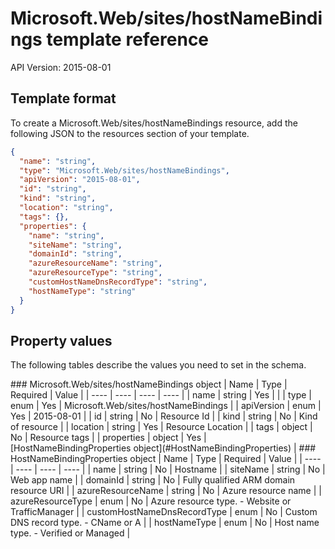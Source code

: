 # Microsoft.Web/sites/hostNameBindings template reference
API Version: 2015-08-01
## Template format

To create a Microsoft.Web/sites/hostNameBindings resource, add the following JSON to the resources section of your template.

```json
{
  "name": "string",
  "type": "Microsoft.Web/sites/hostNameBindings",
  "apiVersion": "2015-08-01",
  "id": "string",
  "kind": "string",
  "location": "string",
  "tags": {},
  "properties": {
    "name": "string",
    "siteName": "string",
    "domainId": "string",
    "azureResourceName": "string",
    "azureResourceType": "string",
    "customHostNameDnsRecordType": "string",
    "hostNameType": "string"
  }
}
```
## Property values

The following tables describe the values you need to set in the schema.

<a id="Microsoft.Web/sites/hostNameBindings" />
### Microsoft.Web/sites/hostNameBindings object
|  Name | Type | Required | Value |
|  ---- | ---- | ---- | ---- |
|  name | string | Yes |  |
|  type | enum | Yes | Microsoft.Web/sites/hostNameBindings |
|  apiVersion | enum | Yes | 2015-08-01 |
|  id | string | No | Resource Id |
|  kind | string | No | Kind of resource |
|  location | string | Yes | Resource Location |
|  tags | object | No | Resource tags |
|  properties | object | Yes | [HostNameBindingProperties object](#HostNameBindingProperties) |


<a id="HostNameBindingProperties" />
### HostNameBindingProperties object
|  Name | Type | Required | Value |
|  ---- | ---- | ---- | ---- |
|  name | string | No | Hostname |
|  siteName | string | No | Web app name |
|  domainId | string | No | Fully qualified ARM domain resource URI |
|  azureResourceName | string | No | Azure resource name |
|  azureResourceType | enum | No | Azure resource type. - Website or TrafficManager |
|  customHostNameDnsRecordType | enum | No | Custom DNS record type. - CName or A |
|  hostNameType | enum | No | Host name type. - Verified or Managed |

